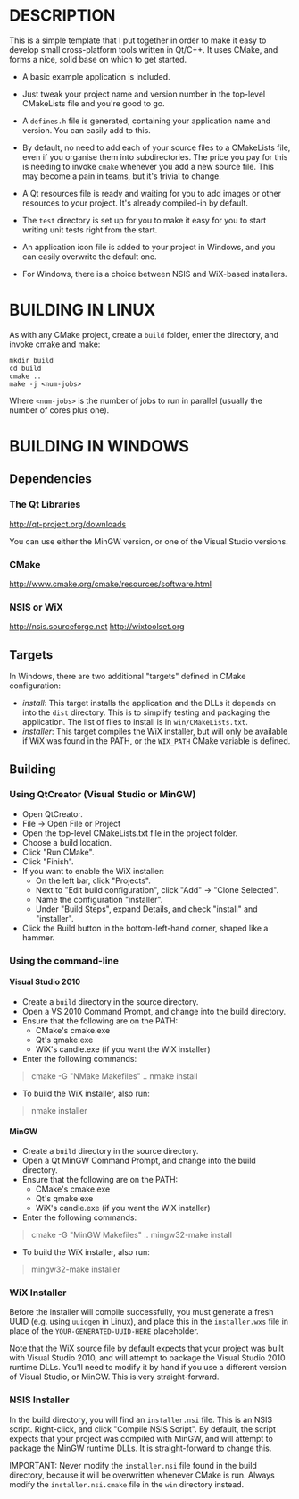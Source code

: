 DESCRIPTION
==========

This is a simple template that I put together in order to make it easy to
develop small cross-platform tools written in Qt/C++.  It uses CMake, and forms
a nice, solid base on which to get started.

* A basic example application is included.

* Just tweak your project name and version number in the top-level CMakeLists
  file and you're good to go.

* A `defines.h` file is generated, containing your application name and version.
  You can easily add to this.

* By default, no need to add each of your source files to a CMakeLists file,
  even if you organise them into subdirectories. The price you pay for this is
  needing to invoke `cmake` whenever you add a new source file. This may become
  a pain in teams, but it's trivial to change.

* A Qt resources file is ready and waiting for you to add images or other
  resources to your project.  It's already compiled-in by default.

* The `test` directory is set up for you to make it easy for you to start
  writing unit tests right from the start.

* An application icon file is added to your project in Windows, and you can
  easily overwrite the default one.

* For Windows, there is a choice between NSIS and WiX-based installers.

BUILDING IN LINUX
=================

As with any CMake project, create a `build` folder, enter the directory, and
invoke cmake and make:

    mkdir build
    cd build
    cmake ..
    make -j <num-jobs>

Where `<num-jobs>` is the number of jobs to run in parallel (usually the number
of cores plus one).

BUILDING IN WINDOWS
===================

Dependencies
------------

### The Qt Libraries
http://qt-project.org/downloads

You can use either the MinGW version, or one of the Visual Studio versions.

### CMake
http://www.cmake.org/cmake/resources/software.html

### NSIS or WiX
http://nsis.sourceforge.net
http://wixtoolset.org

Targets
-------

In Windows, there are two additional "targets" defined in CMake configuration:
* *install*: This target installs the application and the DLLs it depends
  on into the `dist` directory. This is to simplify testing and packaging the
  application. The list of files to install is in `win/CMakeLists.txt`.
* *installer*: This target compiles the WiX installer, but will only be
  available if WiX was found in the PATH, or the `WIX_PATH` CMake variable is
  defined.

Building
--------

### Using QtCreator (Visual Studio or MinGW)

* Open QtCreator.
* File -> Open File or Project
* Open the top-level CMakeLists.txt file in the project folder.
* Choose a build location.
* Click "Run CMake".
* Click "Finish".
* If you want to enable the WiX installer:
    * On the left bar, click "Projects".
    * Next to "Edit build configuration", click "Add" -> "Clone Selected".
    * Name the configuration "installer".
    * Under "Build Steps", expand Details, and check "install" and "installer".
* Click the Build button in the bottom-left-hand corner, shaped like a hammer.

### Using the command-line

#### Visual Studio 2010

* Create a `build` directory in the source directory.
* Open a VS 2010 Command Prompt, and change into the build directory.
* Ensure that the following are on the PATH:
    * CMake's cmake.exe
    * Qt's qmake.exe
    * WiX's candle.exe (if you want the WiX installer)
* Enter the following commands:

> cmake -G "NMake Makefiles" ..
> nmake install

* To build the WiX installer, also run:

> nmake installer

#### MinGW

* Create a `build` directory in the source directory.
* Open a Qt MinGW Command Prompt, and change into the build directory.
* Ensure that the following are on the PATH:
    * CMake's cmake.exe
    * Qt's qmake.exe
    * WiX's candle.exe (if you want the WiX installer)
* Enter the following commands:

> cmake -G "MinGW Makefiles" ..
> mingw32-make install

* To build the WiX installer, also run:

> mingw32-make installer

### WiX Installer

Before the installer will compile successfully, you must generate a fresh UUID
(e.g. using `uuidgen` in Linux), and place this in the `installer.wxs` file in
place of the `YOUR-GENERATED-UUID-HERE` placeholder.

Note that the WiX source file by default expects that your project was built
with Visual Studio 2010, and will attempt to package the Visual Studio 2010
runtime DLLs.  You'll need to modify it by hand if you use a different version
of Visual Studio, or MinGW.  This is very straight-forward.

### NSIS Installer

In the build directory, you will find an `installer.nsi` file. This is an NSIS
script. Right-click, and click "Compile NSIS Script".  By default, the script
expects that your project was compiled with MinGW, and will attempt to package
the MinGW runtime DLLs.  It is straight-forward to change this.

IMPORTANT: Never modify the `installer.nsi` file found in the build directory,
because it will be overwritten whenever CMake is run.  Always modify the
`installer.nsi.cmake` file in the `win` directory instead.
